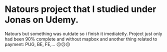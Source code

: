 # Natours project that I studied under Jonas on Udemy.

Natours but something was outdate so i finish it imediatetly. Project just only had been 90% complete and without mapbox and another thing related to payment: PUG, BE, FE,... 😥😥😥 
